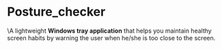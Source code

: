 # Posture_checker
\A lightweight **Windows tray application** that helps you maintain healthy screen habits by warning the user when he/she is too close to the screen.

